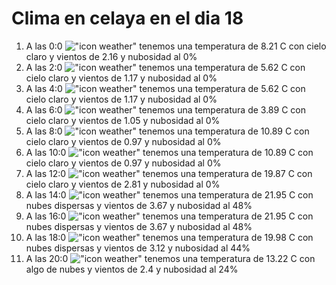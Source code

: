 # Clima en celaya en el dia 18

1. A las 0:0 !["icon weather"](http://openweathermap.org/img/w/01n.png) tenemos una temperatura de 8.21 C con cielo claro y  vientos de 2.16 y nubosidad al 0%
1. A las 2:0 !["icon weather"](http://openweathermap.org/img/w/01n.png) tenemos una temperatura de 5.62 C con cielo claro y  vientos de 1.17 y nubosidad al 0%
1. A las 4:0 !["icon weather"](http://openweathermap.org/img/w/01n.png) tenemos una temperatura de 5.62 C con cielo claro y  vientos de 1.17 y nubosidad al 0%
1. A las 6:0 !["icon weather"](http://openweathermap.org/img/w/01n.png) tenemos una temperatura de 3.89 C con cielo claro y  vientos de 1.05 y nubosidad al 0%
1. A las 8:0 !["icon weather"](http://openweathermap.org/img/w/01d.png) tenemos una temperatura de 10.89 C con cielo claro y  vientos de 0.97 y nubosidad al 0%
1. A las 10:0 !["icon weather"](http://openweathermap.org/img/w/01d.png) tenemos una temperatura de 10.89 C con cielo claro y  vientos de 0.97 y nubosidad al 0%
1. A las 12:0 !["icon weather"](http://openweathermap.org/img/w/01d.png) tenemos una temperatura de 19.87 C con cielo claro y  vientos de 2.81 y nubosidad al 0%
1. A las 14:0 !["icon weather"](http://openweathermap.org/img/w/03d.png) tenemos una temperatura de 21.95 C con nubes dispersas y  vientos de 3.67 y nubosidad al 48%
1. A las 16:0 !["icon weather"](http://openweathermap.org/img/w/03d.png) tenemos una temperatura de 21.95 C con nubes dispersas y  vientos de 3.67 y nubosidad al 48%
1. A las 18:0 !["icon weather"](http://openweathermap.org/img/w/03d.png) tenemos una temperatura de 19.98 C con nubes dispersas y  vientos de 3.12 y nubosidad al 44%
1. A las 20:0 !["icon weather"](http://openweathermap.org/img/w/02n.png) tenemos una temperatura de 13.22 C con algo de nubes y  vientos de 2.4 y nubosidad al 24%
